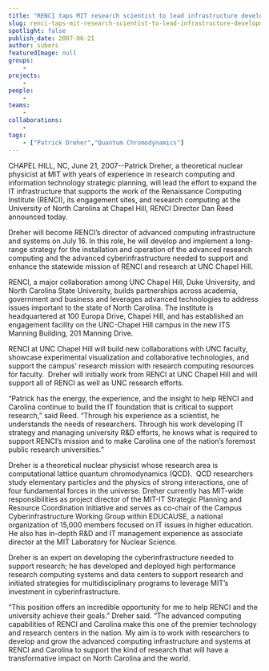 ```yaml
---
title: "RENCI taps MIT research scientist to lead infrastructure development efforts"
slug: renci-taps-mit-research-scientist-to-lead-infrastructure-development-efforts
spotlight: false
publish_date: 2007-06-21
author: subers
featuredImage: null
groups:
    - 
projects:
    - 
people:
    - 
teams: 
    - 
collaborations:
    - 
tags:
    - ["Patrick Dreher","Quantum Chromodynamics"]
---
```

CHAPEL HILL, NC, June 21, 2007--Patrick Dreher, a theoretical nuclear physicist at MIT with years of experience in research computing and information technology strategic planning, will lead the effort to expand the IT infrastructure that supports the work of the Renaissance Computing Institute (RENCI), its engagement sites, and research computing at the University of North Carolina at Chapel Hill, RENCI Director Dan Reed announced today.

<!--more-->

Dreher will become RENCI’s director of advanced computing infrastructure and systems on July 16. In this role, he will develop and implement a long-range strategy for the installation and operation of the advanced research computing and the advanced cyberinfrastructure needed to support and enhance the statewide mission of RENCI and research at UNC Chapel Hill.

RENCI, a major collaboration among UNC Chapel Hill, Duke University, and North Carolina State University, builds partnerships across academia, government and business and leverages advanced technologies to address issues important to the state of North Carolina. The institute is headquartered at 100 Europa Drive, Chapel Hill, and has established an engagement facility on the UNC-Chapel Hill campus in the new ITS Manning Building, 201 Manning Drive.

RENCI at UNC Chapel Hill will build new collaborations with UNC faculty, showcase experimental visualization and collaborative technologies, and support the campus’ research mission with research computing resources for faculty.  Dreher will initially work from RENCI at UNC Chapel Hill and will support all of RENCI as well as UNC research efforts.

“Patrick has the energy, the experience, and the insight to help RENCI and Carolina continue to build the IT foundation that is critical to support research,” said Reed. “Through his experience as a scientist, he understands the needs of researchers. Through his work developing IT strategy and managing university R&amp;D efforts, he knows what is required to support RENCI’s mission and to make Carolina one of the nation’s foremost public research universities.”

Dreher is a theoretical nuclear physicist whose research area is computational lattice quantum chromodynamics (QCD).  QCD researchers study elementary particles and the physics of strong interactions, one of four fundamental forces in the universe. Dreher currently has MIT-wide responsibilities as project director of the MIT-IT Strategic Planning and Resource Coordination Initiative and serves as co-chair of the Campus Cyberinfrastructure Working Group within EDUCAUSE, a national organization of 15,000 members focused on IT issues in higher education. He also has in-depth R&amp;D and IT management experience as associate director at the MIT Laboratory for Nuclear Science.

Dreher is an expert on developing the cyberinfrastructure needed to support research; he has developed and deployed high performance research computing systems and data centers to support research and initiated strategies for multidisciplinary programs to leverage MIT’s investment in cyberinfrastructure.

“This position offers an incredible opportunity for me to help RENCI and the university achieve their goals.” Dreher said. “The advanced computing capabilities of RENCI and Carolina make this one of the premier technology and research centers in the nation. My aim is to work with researchers to develop and grow the advanced computing infrastructure and systems at RENCI and Carolina to support the kind of research that will have a transformative impact on North Carolina and the world.
